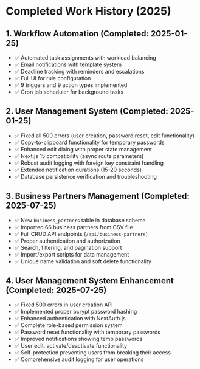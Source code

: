 # Completed Work History (2025)

## 1. Workflow Automation (Completed: 2025-01-25)
- ✅ Automated task assignments with workload balancing
- ✅ Email notifications with template system
- ✅ Deadline tracking with reminders and escalations
- ✅ Full UI for rule configuration
- ✅ 9 triggers and 9 action types implemented
- ✅ Cron job scheduler for background tasks

## 2. User Management System (Completed: 2025-01-25)
- ✅ Fixed all 500 errors (user creation, password reset, edit functionality)
- ✅ Copy-to-clipboard functionality for temporary passwords
- ✅ Enhanced edit dialog with proper state management
- ✅ Next.js 15 compatibility (async route parameters)
- ✅ Robust audit logging with foreign key constraint handling
- ✅ Extended notification durations (15-20 seconds)
- ✅ Database persistence verification and troubleshooting

## 3. Business Partners Management (Completed: 2025-07-25)
- ✅ New `business_partners` table in database schema
- ✅ Imported 66 business partners from CSV file
- ✅ Full CRUD API endpoints (`/api/business-partners`)
- ✅ Proper authentication and authorization
- ✅ Search, filtering, and pagination support
- ✅ Import/export scripts for data management
- ✅ Unique name validation and soft delete functionality

## 4. User Management System Enhancement (Completed: 2025-07-25)
- ✅ Fixed 500 errors in user creation API
- ✅ Implemented proper bcrypt password hashing
- ✅ Enhanced authentication with NextAuth.js
- ✅ Complete role-based permission system
- ✅ Password reset functionality with temporary passwords
- ✅ Improved notifications showing temp passwords
- ✅ User edit, activate/deactivate functionality
- ✅ Self-protection preventing users from breaking their access
- ✅ Comprehensive audit logging for user operations